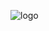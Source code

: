 ![logo](https://user-images.githubusercontent.com/103298769/193631293-85b43716-ca77-4ff1-a916-2654586f5929.png)
